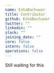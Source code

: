 ```yaml
---
name: EshaBachuwar
title: Contributor
github: EshaBachuwar
twitter: ""
linkedin: ""
slack: ""
joining_date: ""
core: false
intern: false
operations: false
---
```


Still waiting for this
